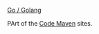 [Go / Golang](https://go.code-maven.com/)

PArt of the [Code Maven](https://code-maven.com/) sites.
